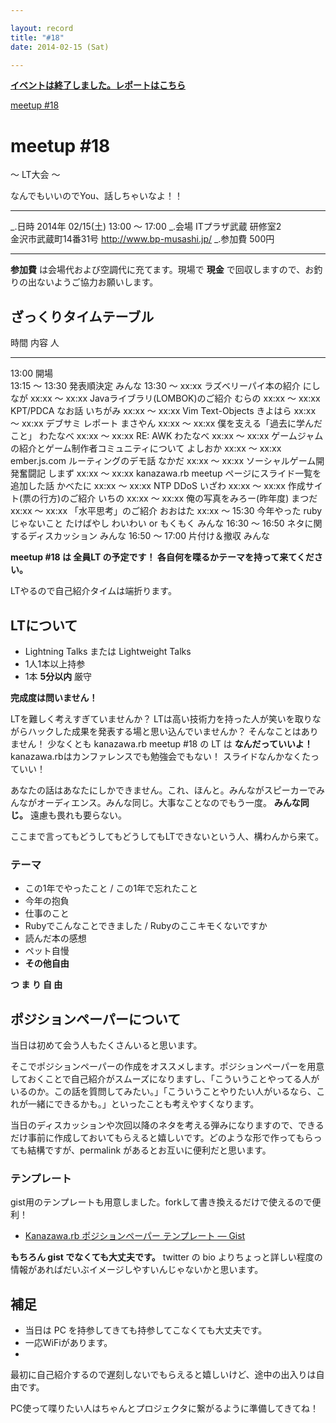 ```yaml
---

layout: record
title: "#18"
date: 2014-02-15 (Sat)

---
```


<p>
<a href="./report.html"><strong>イベントは終了しました。レポートはこちら</strong></a></p>

<div class="doorkeeper-widget">
<a href="http://kzrb.doorkeeper.jp/events/8563" class="doorkeeper-registration-widget">meetup
#18</a><script src="http://widgets.doorkeeper.jp/w/widget.js" type="text/javascript"></script>

</div>

meetup #18
===========

〜 LT大会 〜

なんでもいいのでYou、話しちゃいなよ！！

  ----------- -------------------------------------------
  \_.日時     2014年 02/15(土) 13:00 〜 17:00
  \_.会場     ITプラザ武蔵 研修室2<br>金沢市武蔵町14番31号 <a href="http://www.bp-musashi.jp/">http://www.bp-musashi.jp/</a>
  \_.参加費   500円
  ----------- -------------------------------------------

**参加費** は会場代および空調代に充てます。現場で **現金**
で回収しますので、お釣りの出ないようご協力お願いします。

ざっくりタイムテーブル
----------------------

  時間             内容                                                   人
  ---------------- ------------------------------------------------------ ------------
  13:00            開場                                                   
  13:15 〜 13:30   発表順決定                                             みんな
  13:30 〜 xx:xx   ラズベリーパイ本の紹介                                 にしなが
  xx:xx 〜 xx:xx   Javaライブラリ(LOMBOK)のご紹介                         むらの
  xx:xx 〜 xx:xx   KPT/PDCA なお話                                        いちがみ
  xx:xx 〜 xx:xx   Vim Text-Objects                                       きよはら
  xx:xx 〜 xx:xx   デブサミ レポート                                      まさやん
  xx:xx 〜 xx:xx   僕を支える「過去に学んだこと」                         わたなべ
  xx:xx 〜 xx:xx   RE: AWK                                                わたなべ
  xx:xx 〜 xx:xx   ゲームジャムの紹介とゲーム制作者コミュニティについて   よしおか
  xx:xx 〜 xx:xx   ember.js.com ルーティングのデモ話                      なかだ
  xx:xx 〜 xx:xx   ソーシャルゲーム開発奮闘記                             しまず
  xx:xx 〜 xx:xx   kanazawa.rb meetup ページにスライド一覧を追加した話    かべたに
  xx:xx 〜 xx:xx   NTP DDoS                                               いざわ
  xx:xx 〜 xx:xx   作成サイト(票の行方)のご紹介                           いちの
  xx:xx 〜 xx:xx   俺の写真をみろー(昨年度)                               まつだ
  xx:xx 〜 xx:xx   「水平思考」のご紹介                                   おおはた
  xx:xx 〜 15:30   今年やった ruby じゃないこと                           たけばやし
                   わいわい or もくもく                                   みんな
  16:30 〜 16:50   ネタに関するディスカッション                           みんな
  16:50 〜 17:00   片付け＆撤収                                           みんな

**meetup #18 は 全員LT の予定です！
各自何を喋るかテーマを持って来てください。**

LTやるので自己紹介タイムは端折ります。

LTについて
----------

* Lightning Talks または Lightweight Talks
 * 1人1本以上持参
 * 1本 **5分以内** 厳守

**完成度は問いません！**

LTを難しく考えすぎていませんか？
LTは高い技術力を持った人が笑いを取りながらハックした成果を発表する場と思い込んでいませんか？
そんなことはありません！ 少なくとも kanazawa.rb meetup #18 の LT は
**なんだっていいよ！** kanazawa.rbはカンファレンスでも勉強会でもない！
スライドなんかなくたっていい！

あなたの話はあなたにしかできません。これ、ほんと。みんながスピーカーでみんながオーディエンス。みんな同じ。大事なことなのでもう一度。
**みんな同じ。** 遠慮も畏れも要らない。

ここまで言ってもどうしてもどうしてもLTできないという人、構わんから来て。

### テーマ

* この1年でやったこと / この1年で忘れたこと
 * 今年の抱負
 * 仕事のこと
 * Rubyでこんなことできました / Rubyのここキモくないですか
 * 読んだ本の感想
 * ペット自慢
 * **その他自由**

**つ ま り 自 由**

ポジションペーパーについて
--------------------------

当日は初めて会う人もたくさんいると思います。

そこでポジションペーパーの作成をオススメします。ポジションペーパーを用意しておくことで自己紹介がスムーズになりますし、「こういうことやってる人がいるのか。この話を質問してみたい。」「こういうことやりたい人がいるなら、これが一緒にできるかも。」といったことも考えやすくなります。

当日のディスカッションや次回以降のネタを考える弾みになりますので、できるだけ事前に作成しておいてもらえると嬉しいです。どのような形で作ってもらっても結構ですが、permalink
があるとお互いに便利だと思います。

### テンプレート

gist用のテンプレートも用意しました。forkして書き換えるだけで使えるので便利！

* [Kanazawa.rb ポジションペーパー テンプレート — Gist](https://gist.github.com/5a523ec3180002229a32)

**もちろん gist でなくても大丈夫です。** twitter の bio
よりちょっと詳しい程度の情報があればだいぶイメージしやすいんじゃないかと思います。

補足
----

* 当日は PC を持参してきても持参してこなくても大丈夫です。
 * 一応WiFiがあります。
 *
最初に自己紹介するので遅刻しないでもらえると嬉しいけど、途中の出入りは自由です。

PC使って喋りたい人はちゃんとプロジェクタに繋がるように準備してきてね！
